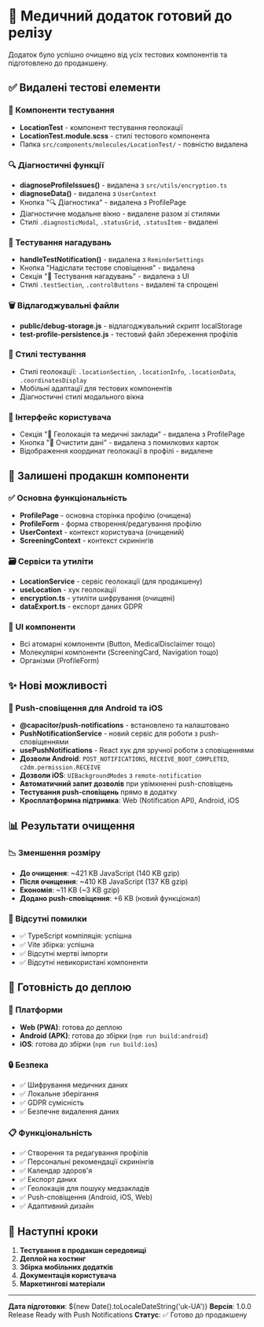 # 🚀 Медичний додаток готовий до релізу

Додаток було успішно очищено від усіх тестових компонентів та підготовлено до продакшену.

## ✅ Видалені тестові елементи

### 🧪 Компоненти тестування

- **LocationTest** - компонент тестування геолокації
- **LocationTest.module.scss** - стилі тестового компонента
- Папка `src/components/molecules/LocationTest/` - повністю видалена

### 🔍 Діагностичні функції

- **diagnoseProfileIssues()** - видалена з `src/utils/encryption.ts`
- **diagnoseData()** - видалена з `UserContext`
- Кнопка "🔍 Діагностика" - видалена з ProfilePage
- Діагностичне модальне вікно - видалене разом зі стилями
- Стилі `.diagnosticModal`, `.statusGrid`, `.statusItem` - видалені

### 🧪 Тестування нагадувань

- **handleTestNotification()** - видалена з `ReminderSettings`
- Кнопка "Надіслати тестове сповіщення" - видалена
- Секція "🧪 Тестування нагадувань" - видалена з UI
- Стилі `.testSection`, `.controlButtons` - видалені та спрощені

### 🗑️ Відлагоджувальні файли

- **public/debug-storage.js** - відлагоджувальний скрипт localStorage
- **test-profile-persistence.js** - тестовий файл збереження профілів

### 🎨 Стилі тестування

- Стилі геолокації: `.locationSection`, `.locationInfo`, `.locationData`, `.coordinatesDisplay`
- Мобільні адаптації для тестових компонентів
- Діагностичні стилі модального вікна

### 📱 Інтерфейс користувача

- Секція "🧭 Геолокація та медичні заклади" - видалена з ProfilePage
- Кнопка "🧹 Очистити дані" - видалена з помилкових карток
- Відображення координат геолокації в профілі - видалене

## 🔧 Залишені продакшн компоненти

### ✅ Основна функціональність

- **ProfilePage** - основна сторінка профілю (очищена)
- **ProfileForm** - форма створення/редагування профілю
- **UserContext** - контекст користувача (очищений)
- **ScreeningContext** - контекст скринінгів

### 🗃️ Сервіси та утиліти

- **LocationService** - сервіс геолокації (для продакшену)
- **useLocation** - хук геолокації
- **encryption.ts** - утиліти шифрування (очищені)
- **dataExport.ts** - експорт даних GDPR

### 🎨 UI компоненти

- Всі атомарні компоненти (Button, MedicalDisclaimer тощо)
- Молекулярні компоненти (ScreeningCard, Navigation тощо)
- Організми (ProfileForm)

## ✨ Нові можливості

### 📱 Push-сповіщення для Android та iOS

- **@capacitor/push-notifications** - встановлено та налаштовано
- **PushNotificationService** - новий сервіс для роботи з push-сповіщеннями
- **usePushNotifications** - React хук для зручної роботи з сповіщеннями
- **Дозволи Android**: `POST_NOTIFICATIONS`, `RECEIVE_BOOT_COMPLETED`, `c2dm.permission.RECEIVE`
- **Дозволи iOS**: `UIBackgroundModes` з `remote-notification`
- **Автоматичний запит дозволів** при увімкненні push-сповіщень
- **Тестування push-сповіщень** прямо в додатку
- **Кросплатформна підтримка**: Web (Notification API), Android, iOS

## 📊 Результати очищення

### 📉 Зменшення розміру

- **До очищення**: ~421 KB JavaScript (140 KB gzip)
- **Після очищення**: ~410 KB JavaScript (137 KB gzip)
- **Економія**: ~11 KB (~3 KB gzip)
- **Додано push-сповіщення**: +6 KB (новий функціонал)

### 🎯 Відсутні помилки

- ✅ TypeScript компіляція: успішна
- ✅ Vite збірка: успішна
- ✅ Відсутні мертві імпорти
- ✅ Відсутні невикористані компоненти

## 🚀 Готовність до деплою

### 📱 Платформи

- **Web (PWA)**: готова до деплою
- **Android (APK)**: готова до збірки (`npm run build:android`)
- **iOS**: готова до збірки (`npm run build:ios`)

### 🔒 Безпека

- ✅ Шифрування медичних даних
- ✅ Локальне зберігання
- ✅ GDPR сумісність
- ✅ Безпечне видалення даних

### 📋 Функціональність

- ✅ Створення та редагування профілів
- ✅ Персональні рекомендації скринінгів
- ✅ Календар здоров'я
- ✅ Експорт даних
- ✅ Геолокація для пошуку медзакладів
- ✅ Push-сповіщення (Android, iOS, Web)
- ✅ Адаптивний дизайн

## 📝 Наступні кроки

1. **Тестування в продакшн середовищі**
2. **Деплой на хостинг**
3. **Збірка мобільних додатків**
4. **Документація користувача**
5. **Маркетингові матеріали**

---

**Дата підготовки**: ${new Date().toLocaleDateString('uk-UA')}
**Версія**: 1.0.0 Release Ready with Push Notifications
**Статус**: ✅ Готово до продакшену
